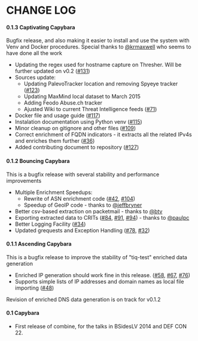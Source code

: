CHANGE LOG
==========

#### 0.1.3 Captivating Capybara
Bugfix release, and also making it easier to install and use the system with Venv and Docker procedures. Special thanks to [@krmaxwell](https://github.com/krmaxwell) who seems to have done all the work

* Updating the regex used for hostname capture on Thresher. Will be further updated on v0.2 ([#131](https://github.com/mlsecproject/combine/issues/131))
* Sources update:
    * Updating PalevoTracker location and removing Spyeye tracker ([#123](https://github.com/mlsecproject/combine/issues/123))
    * Updating MaxMind local dataset to March 2015
    * Adding Feodo Abuse.ch tracker
    * Ajusted Wiki to current Threat Intelligence feeds ([#71](https://github.com/mlsecproject/combine/issues/71))
* Docker file and usage guide ([#117](https://github.com/mlsecproject/combine/issues/117))
* Instalation documentation using Python venv ([#115](https://github.com/mlsecproject/combine/issues/115))
* Minor cleanup on gitignore and other files ([#109](https://github.com/mlsecproject/combine/issues/109))
* Correct enrichment of FQDN indicators - it extracts all the related IPv4s and enriches them further ([#36](https://github.com/mlsecproject/combine/issues/36))
* Added contributing document to repository ([#127](https://github.com/mlsecproject/combine/issues/127))

#### 0.1.2 Bouncing Capybara
This is a bugfix release with several stability and performance improvements

* Multiple Enrichment Speedups:
  * Rewrite of ASN enrichment code
  ([#42](https://github.com/mlsecproject/combine/issues/42),
  [#104](https://github.com/mlsecproject/combine/issues/104))
  * Speedup of GeoIP code - thanks to [@jeffbryner](https://github.com/jeffbryner)
* Better csv-based extraction on packetmail - thanks to [@btv](https://github.com/btv)
* Exporting extracted data to CRITs ([#84](https://github.com/mlsecproject/combine/issues/84), [#91](https://github.com/mlsecproject/combine/issues/91), [#94](https://github.com/mlsecproject/combine/issues/94)) - thanks to [@paulpc](https://github.com/paulpc)
* Better Logging Facility ([#34](https://github.com/mlsecproject/combine/issues/34))
* Updated grequests and Exception Handling ([#78](https://github.com/mlsecproject/combine/issues/78),
[#32](https://github.com/mlsecproject/combine/issues/32))

#### 0.1.1 Ascending Capybara
This is a bugfix release to improve the stability of "tiq-test" enriched data generation

* Enriched IP generation should work fine in this release. ([#58](https://github.com/mlsecproject/combine/issues/58), [#67](https://github.com/mlsecproject/combine/issues/67), [#76](https://github.com/mlsecproject/combine/issues/76))
* Supports simple lists of IP addresses and domain names as local file importing ([#48](https://github.com/mlsecproject/combine/issues/48))

Revision of enriched DNS data generation is on track for v0.1.2

#### 0.1 Capybara
* First release of combine, for the talks in BSidesLV 2014 and DEF CON 22.
